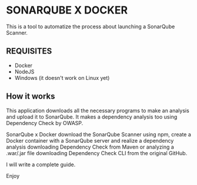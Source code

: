 # SONARQUBE X DOCKER

This is a tool to automatize the process about launching a SonarQube Scanner.

## REQUISITES
- Docker
- NodeJS
- Windows (it doesn't work on Linux yet)

## How it works

This application downloads all the necessary programs to make an analysis and upload it to SonarQube. It makes a dependency analysis too using Dependency Check by OWASP. 

SonarQube x Docker download the SonarQube Scanner using npm, create a Docker container with a SonarQube server and realize a dependency analysis downloading Dependency Check from Maven or analyzing a .war/.jar file downloading Dependency Check CLI from the original GitHub. 

I will write a complete guide.

Enjoy
